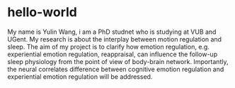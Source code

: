 # hello-world
My name is Yulin Wang, i am a PhD studnet who is studying at VUB and UGent. My research is about the interplay between motion regulation and sleep. 
 The aim of my project is to clarify how emotion regulation, e.g. experiential emotion regulation, reappraisal, can influence the follow-up sleep physiology from the point of view of body-brain network. Importantly, the neural correlates difference between cognitive emotion regulation and experiential emotion regulation will be addressed.

